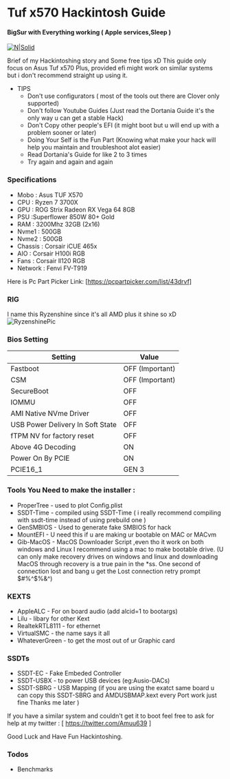 # Tuf x570 Hackintosh Guide
#### BigSur with Everything working ( Apple services,Sleep )
[![N|Solid](https://d2.alternativeto.net/dist/icons/opencore_168788.png?width=64&height=64&mode=crop&upscale=false)](https://github.com/dortania/OpenCore-Install-Guide)

Brief of my Hackintoshing story and Some free tips xD
This guide only focus on Asus Tuf x570 Plus, provided efi might work on similar systems but i don't recommend straight up using it. 
- TIPS
  - Don't use configurators ( most of the tools out there are Clover only supported)
  - Don't follow Youtube Guides (Just read the Dortania Guide it's the only way u can get a stable Hack)
  - Don't Copy other people's EFI (it might boot but u will end up with a problem sooner or later)
  - Doing Your Self is the Fun Part (Knowing what make your hack will help you maintain and troubleshoot alot easier)
  - Read Dortania's Guide for like 2 to 3 times
  - Try again and again and again

### Specifications

- Mobo : Asus TUF X570
- CPU : Ryzen 7 3700X
- GPU : ROG Strix  Radeon RX Vega 64 8GB
- PSU :Superflower 850W 80+ Gold
- RAM : 3200Mhz 32GB (2x16)
- Nvme1 : 500GB
- Nvme2 : 500GB
- Chassis : Corsair iCUE 465x
- AIO : Corsair H100i RGB 
- Fans : Corsair ll120 RGB 
- Network : Fenvi FV-T919

Here is Pc Part Picker Link: [https://pcpartpicker.com/list/43drvf]

### RIG
I name this Ryzenshine since it's all AMD plus it shine so xD
![RyzenshinePic](https://i.imgur.com/Yyophex.jpeg) 

### Bios Setting
| Setting | Value |
| ------ | ------ |
| Fastboot | OFF (Important)|
| CSM |  OFF (Important) |
| SecureBoot |  OFF |
| IOMMU | OFF |
| AMI Native NVme Driver | OFF |
| USB Power Delivery In Soft State | OFF |
| fTPM NV for factory reset | OFF |
| Above 4G Decoding | ON |
| Power On By PCIE | ON |
| PCIE16_1 | GEN 3 |

### Tools You Need to make the installer :
* ProperTree - used to plot Config.plist
* SSDT-Time - compiled using SSDT-Time ( i really recommend compiling with ssdt-time instead of using prebuild one ) 
* GenSMBIOS - Used to generate fake SMBIOS for hack
* MountEFI - U need this if u are making ur bootable on MAC or MACvm
* Gib-MacOS - MacOS Downloader Script ,even tho it work on both windows and Linux I recommend using a mac to make bootable drive.
 (U can only make recovery drives on windows and linux and downloading MacOS through recovery is 
a true pain in the *ss. One second of connection lost and bang u get the Lost connection retry prompt $#%^$%&^)

### KEXTS 
* AppleALC - For on board audio (add alcid=1 to bootargs)
* Lilu - libary for other Kext
* RealtekRTL8111 - for ethernet
* VirtualSMC - the name says it all
* WhateverGreen - to get the most out of ur Graphic card 

### SSDTs 
* SSDT-EC - Fake Embeded Controller
* SSDT-USBX - to power USB devices (eg:Ausio-DACs)
* SSDT-SBRG - USB Mapping 
(if you are using the exatct same board u can copy this SSDT-SBRG and AMDUSBMAP.kext every Port work just fine Thanks me later )

If you have a similar system and couldn't get it to boot feel free to ask for help at my twitter :  [ https://twitter.com/Amuu639 ]


Good Luck and Have Fun Hackintoshing.
### Todos
- Benchmarks

[//]: # (These are reference links used in the body of this note and get stripped out when the markdown processor does its job. There is no need to format nicely because it shouldn't be seen. Thanks SO - http://stackoverflow.com/questions/4823468/store-comments-in-markdown-syntax)
